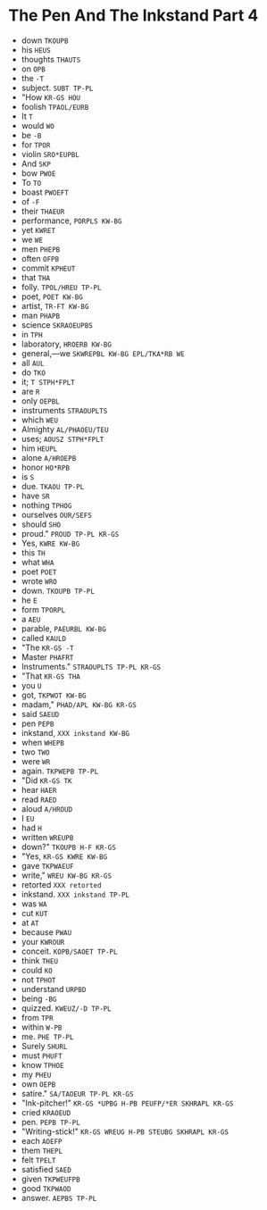 # The Pen And The Inkstand Part 4

* down `TKOUPB`
* his `HEUS`
* thoughts `THAUTS`
* on `OPB`
* the `-T`
* subject. `SUBT TP-PL`
* "How `KR-GS HOU`
* foolish `TPAOL/EURB`
* It `T`
* would `WO`
* be `-B`
* for `TPOR`
* violin `SRO*EUPBL`
* And `SKP`
* bow `PWOE`
* To `TO`
* boast `PWOEFT`
* of `-F`
* their `THAEUR`
* performance, `PORPLS KW-BG`
* yet `KWRET`
* we `WE`
* men `PHEPB`
* often `OFPB`
* commit `KPHEUT`
* that `THA`
* folly. `TPOL/HREU TP-PL`
* poet, `POET KW-BG`
* artist, `TR-FT KW-BG`
* man `PHAPB`
* science `SKRAOEUPBS`
* in `TPH`
* laboratory, `HROERB KW-BG`
* general,—we `SKWREPBL KW-BG EPL/TKA*RB WE`
* all `AUL`
* do `TKO`
* it; `T STPH*FPLT`
* are `R`
* only `OEPBL`
* instruments `STRAOUPLTS`
* which `WEU`
* Almighty `AL/PHAOEU/TEU`
* uses; `AOUSZ STPH*FPLT`
* him `HEUPL`
* alone `A/HROEPB`
* honor `HO*RPB`
* is `S`
* due. `TKAOU TP-PL`
* have `SR`
* nothing `TPHOG`
* ourselves `OUR/SEFS`
* should `SHO`
* proud." `PROUD TP-PL KR-GS`
* Yes, `KWRE KW-BG`
* this `TH`
* what `WHA`
* poet `POET`
* wrote `WRO`
* down. `TKOUPB TP-PL`
* he `E`
* form `TPORPL`
* a `AEU`
* parable, `PAEURBL KW-BG`
* called `KAULD`
* "The `KR-GS -T`
* Master `PHAFRT`
* Instruments." `STRAOUPLTS TP-PL KR-GS`
* "That `KR-GS THA`
* you `U`
* got, `TKPWOT KW-BG`
* madam," `PHAD/APL KW-BG KR-GS`
* said `SAEUD`
* pen `PEPB`
* inkstand, `XXX inkstand KW-BG`
* when `WHEPB`
* two `TWO`
* were `WR`
* again. `TKPWEPB TP-PL`
* "Did `KR-GS TK`
* hear `HAER`
* read `RAED`
* aloud `A/HROUD`
* I `EU`
* had `H`
* written `WREUPB`
* down?" `TKOUPB H-F KR-GS`
* "Yes, `KR-GS KWRE KW-BG`
* gave `TKPWAEUF`
* write," `WREU KW-BG KR-GS`
* retorted `XXX retorted`
* inkstand. `XXX inkstand TP-PL`
* was `WA`
* cut `KUT`
* at `AT`
* because `PWAU`
* your `KWROUR`
* conceit. `KOPB/SAOET TP-PL`
* think `THEU`
* could `KO`
* not `TPHOT`
* understand `URPBD`
* being `-BG`
* quizzed. `KWEUZ/-D TP-PL`
* from `TPR`
* within `W-PB`
* me. `PHE TP-PL`
* Surely `SHURL`
* must `PHUFT`
* know `TPHOE`
* my `PHEU`
* own `OEPB`
* satire." `SA/TAOEUR TP-PL KR-GS`
* "Ink-pitcher!" `KR-GS *UPBG H-PB PEUFP/*ER SKHRAPL KR-GS`
* cried `KRAOEUD`
* pen. `PEPB TP-PL`
* "Writing-stick!" `KR-GS WREUG H-PB STEUBG SKHRAPL KR-GS`
* each `AOEFP`
* them `THEPL`
* felt `TPELT`
* satisfied `SAED`
* given `TKPWEUFPB`
* good `TKPWAOD`
* answer. `AEPBS TP-PL`
